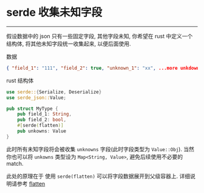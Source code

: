 # serde 收集未知字段

---

假设数据中的 json 只有一些固定字段, 其他字段未知, 你希望在 rust 中定义一个结构体, 将其他未知字段统一收集起来,
以便后面使用.

数据

```json
{ "field_1": "111", "field_2": true, "unknown_1": "xx", ...more unkdown fields }
```

rust 结构体

```rust
use serde::{Serialize, Deserialize}
use serde_json::Value;

pub struct MyType {
    pub field_1: String,
    pub field_2: bool,
    #[serde(flatten)]
    pub unkowns: Value
}
```

此时所有未知字段将会被收集 `unknowns` 字段(此时字段类型为 `Value::Obj`). 
当然你也可以将 `unkowns` 类型设为 `Map<String, Value>`, 避免后续使用不必要的 match.

此处的原理在于 使用 `serde(flatten)` 可以将字段数据展开到父级容器上. 详细说明请参考 [flatten](https://serde.rs/attr-flatten.html)
